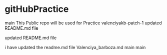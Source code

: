 # gitHubPractice
 main
This Public repo will be used for Practice
 valenciyakb-patch-1
updated README.md file 

updated README.md file


i have updated the readme.md file
Valenciya_barboza.md
 main
main

